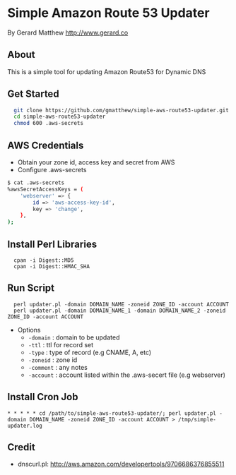 Simple Amazon Route 53 Updater
==========================

By Gerard Matthew http://www.gerard.co

## About
This is a simple tool for updating Amazon Route53 for Dynamic DNS 

## Get Started
```bash
  git clone https://github.com/gmatthew/simple-aws-route53-updater.git
  cd simple-aws-route53-updater
  chmod 600 .aws-secrets
```

## AWS Credentials

  * Obtain your zone id, access key and secret from AWS
  * Configure .aws-secrets
```bash
$ cat .aws-secrets
%awsSecretAccessKeys = (
    'webserver' => {
        id => 'aws-access-key-id',
        key => 'change',
    },
);
```
## Install Perl Libraries
```
  cpan -i Digest::MD5
  cpan -i Digest::HMAC_SHA
```

## Run Script 

```
  perl updater.pl -domain DOMAIN_NAME -zoneid ZONE_ID -account ACCOUNT
  perl updater.pl -domain DOMAIN_NAME_1 -domain DOMAIN_NAME_2 -zoneid ZONE_ID -account ACCOUNT
```
* Options
  - ```-domain``` : domain to be updated
  - ```-ttl``` : ttl for record set
  - ```-type``` : type of record (e.g CNAME, A, etc)
  - ```-zoneid``` : zone id
  - ```-comment``` : any notes
  - ```-account``` : account listed within the .aws-secert file (e.g webserver)
  
## Install Cron Job
```
* * * * * cd /path/to/simple-aws-route53-updater/; perl updater.pl -domain DOMAIN_NAME -zoneid ZONE_ID -account ACCOUNT > /tmp/simple-updater.log
```

## Credit
* dnscurl.pl: http://aws.amazon.com/developertools/9706686376855511
